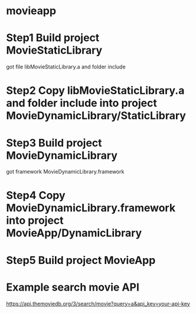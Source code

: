 # movieapp
# Step1 Build project MovieStaticLibrary
  got file libMovieStaticLibrary.a and folder include
# Step2 Copy libMovieStaticLibrary.a and folder include into project MovieDynamicLibrary/StaticLibrary
# Step3 Build project MovieDynamicLibrary
  got framework MovieDynamicLibrary.framework
# Step4 Copy MovieDynamicLibrary.framework into project MovieApp/DynamicLibrary
# Step5 Build project MovieApp

# Example search movie API
  https://api.themoviedb.org/3/search/movie?query=a&api_key=your-api-key
